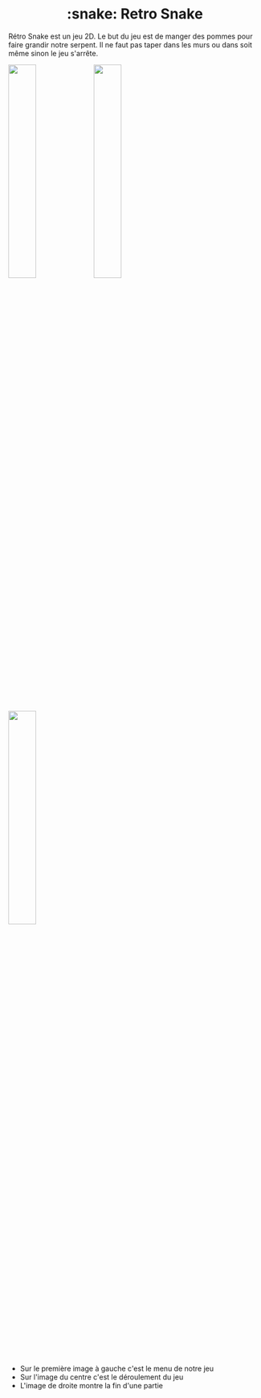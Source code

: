 <h1 align="center">:snake: Retro Snake</h1>

Rétro Snake est un jeu 2D. Le but du jeu est de manger des pommes pour faire grandir notre serpent. Il ne faut pas taper dans les murs ou dans soit même sinon le jeu s'arrête.

<p float="left">
  <img src="https://github.com/user-attachments/assets/d2dd0e00-8f50-49bd-9de9-28cadbc9b28d" width=33% height=33%>
  <img src="https://github.com/user-attachments/assets/a970f73a-d9c4-4bfd-ba44-c4e8f56da76e" width=33% height=33%>
  <img src="https://github.com/user-attachments/assets/9bc299eb-1880-4266-a478-6ad6ee2c44d0" width=33% height=33%>
</p>

- Sur le première image à gauche c'est le menu de notre jeu
- Sur l'image du centre c'est le déroulement du jeu
- L'image de droite montre la fin d'une partie


